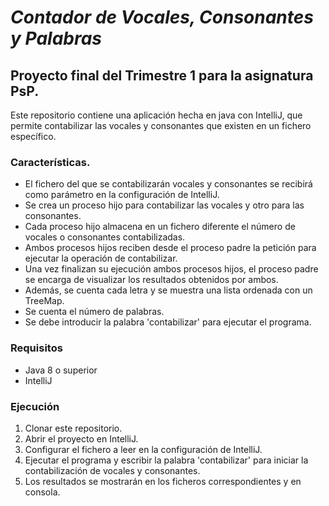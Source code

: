 # *Contador de Vocales, Consonantes y Palabras*  
## Proyecto final del Trimestre 1 para la asignatura PsP. 

Este repositorio contiene una aplicación hecha en java con IntelliJ, que permite contabilizar las vocales y consonantes que existen en un fichero específico.  

### Características.

- El fichero del que se contabilizarán vocales y consonantes se recibirá como parámetro en la configuración de IntelliJ.
- Se crea un proceso hijo para contabilizar las vocales y otro para las consonantes.
- Cada proceso hijo almacena en un fichero diferente el número de vocales o consonantes contabilizadas.
- Ambos procesos hijos reciben desde el proceso padre la petición para ejecutar la operación de contabilizar.
- Una vez finalizan su ejecución ambos procesos hijos, el proceso padre se encarga de visualizar los resultados obtenidos por ambos.
- Además, se cuenta cada letra y se muestra una lista ordenada con un TreeMap.
- Se cuenta el número de palabras.
- Se debe introducir la palabra 'contabilizar' para ejecutar el programa.

### Requisitos
- Java 8 o superior
- IntelliJ

### Ejecución
1. Clonar este repositorio.
2. Abrir el proyecto en IntelliJ.
3. Configurar el fichero a leer en la configuración de IntelliJ.
4. Ejecutar el programa y escribir la palabra 'contabilizar' para iniciar la contabilización de vocales y consonantes.
5. Los resultados se mostrarán en los ficheros correspondientes y en consola.


